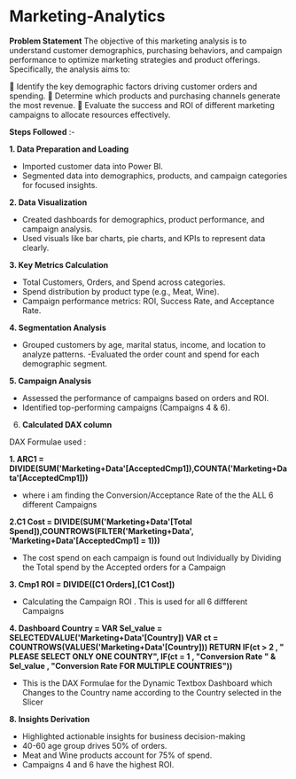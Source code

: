 # Marketing-Analytics
**Problem Statement**
The objective of this marketing analysis is to understand customer demographics, purchasing behaviors, and campaign performance to optimize marketing strategies and product offerings. Specifically, the analysis aims to:

📌 Identify the key demographic factors driving customer orders and spending.
📌 Determine which products and purchasing channels generate the most revenue.
📌 Evaluate the success and ROI of different marketing campaigns to allocate resources effectively.

**Steps Followed** :-

**1. Data Preparation and Loading**
- Imported customer data into Power BI.
- Segmented data into demographics, products, and campaign categories for focused insights.


**2. Data Visualization**
- Created dashboards for demographics, product performance, and campaign analysis.
- Used visuals like bar charts, pie charts, and KPIs to represent data clearly.


**3. Key Metrics Calculation**
- Total Customers, Orders, and Spend across categories.
- Spend distribution by product type (e.g., Meat, Wine).
- Campaign performance metrics: ROI, Success Rate, and Acceptance Rate.


**4. Segmentation Analysis**
- Grouped customers by age, marital status, income, and location to analyze patterns.
-Evaluated the order count and spend for each demographic segment.


**5. Campaign Analysis**
- Assessed the performance of campaigns based on orders and ROI.
- Identified top-performing campaigns (Campaigns 4 & 6).


6. **Calculated DAX column**  

DAX Formulae used :

**1. ARC1 = DIVIDE(SUM('Marketing+Data'[AcceptedCmp1]),COUNTA('Marketing+Data'[AcceptedCmp1]))**
- where i am finding the Conversion/Acceptance Rate of the the ALL 6 different Campaigns 

**2.C1 Cost = DIVIDE(SUM('Marketing+Data'[Total Spend]),COUNTROWS(FILTER('Marketing+Data', 'Marketing+Data'[AcceptedCmp1] = 1)))**  
- The cost spend on each campaign is found out Individually by Dividing the Total spend by the Accepted orders for a Campaign 

**3. Cmp1 ROI = DIVIDE([C1 Orders],[C1 Cost])**  
- Calculating the Campaign ROI . This is used for all 6 diffferent Campaigns 

**4. Dashboard Country = 
VAR Sel_value = SELECTEDVALUE('Marketing+Data'[Country])
VAR ct = COUNTROWS(VALUES('Marketing+Data'[Country]))
RETURN 
IF(ct > 2 , 
" PLEASE SELECT ONLY ONE COUNTRY",
IF(ct = 1 , 
 "Conversion Rate " & Sel_value , "Conversion Rate FOR MULTIPLE COUNTRIES"))** 

 - This is the DAX Formulae for the Dynamic Textbox Dashboard which Changes to the Country name according to the Country selected in the Slicer 
 
**8. Insights Derivation**
- Highlighted actionable insights for business decision-making
- 40-60 age group drives 50% of orders.
- Meat and Wine products account for 75% of spend.
- Campaigns 4 and 6 have the highest ROI.
